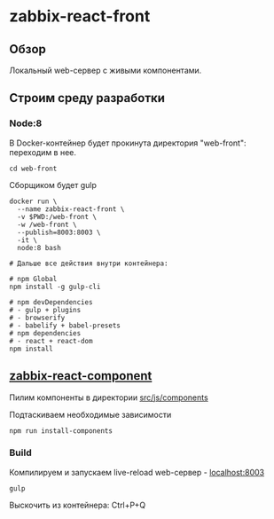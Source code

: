 # zabbix-react-front

## Обзор
Локальный web-сервер с живыми компонентами.

## Строим среду разработки

### Node:8
В Docker-контейнер будет прокинута директория "web-front": переходим в нее.
```
cd web-front
```

Сборщиком будет gulp
```
docker run \
  --name zabbix-react-front \
  -v $PWD:/web-front \
  -w /web-front \
  --publish=8003:8003 \
  -it \
  node:8 bash

# Дальше все действия внутри контейнера:

# npm Global
npm install -g gulp-cli

# npm devDependencies
# - gulp + plugins
# - browserify
# - babelify + babel-presets
# npm dependencies
# - react + react-dom
npm install
```

## [zabbix-react-component](https://www.npmjs.com/package/zabbix-react-component)
Пилим компоненты в директории [src/js/components](https://github.com/ars-anosov/zabbix-react/tree/master/web-front/src/js/components)

Подтаскиваем необходимые зависимости
```
npm run install-components
```


### Build
Компилируем и запускаем live-reload web-сервер - [localhost:8003](http://localhost:8003/)

```
gulp
```
Выскочить из контейнера: Ctrl+P+Q